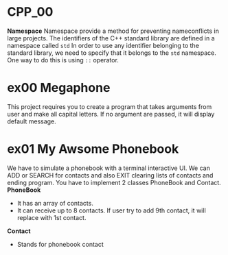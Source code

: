 # CPP_00
**Namespace**
Namespace provide a method for preventing nameconflicts in large projects.
The identifiers of the C++ standard library are defined in a namespace called ```std```
In order to use any identifier belonging to the standard library, we need to specify that it belongs to the ```std``` namespace. One way to do this is using ```::``` operator.
# ex00 Megaphone
This project requires you to create a program that takes arguments from user and make all capital letters. If no argument are passed, it will display default message.
# ex01 My Awsome Phonebook
We have to simulate a phonebook with a terminal interactive UI. We can ADD or SEARCH for contacts and also EXIT clearing lists of contacts and ending program.
You have to implement 2 classes PhoneBook and Contact. <br>
**PhoneBook**
+ It has an array of contacts.
+ It can receive up to 8 contacts. If user try to add 9th contact, it will replace with 1st contact. <br>

**Contact**
+ Stands for phonebook contact
